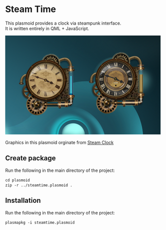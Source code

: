 Steam Time 
===========
This plasmoid provides a clock via steampunk interface.  
It is written entirely in QML + JavaScript.  


![Time Keeper](st.png)


Graphics in this plasmoid orginate from [Steam Clock](http://customize.org/rainmeter/skins/65669464)  


Create package
--------------

Run the following in the main directory of the project:

    cd plasmoid
    zip -r ../steamtime.plasmoid .



Installation
------------

Run the following in the main directory of the project:

    plasmapkg -i steamtime.plasmoid

